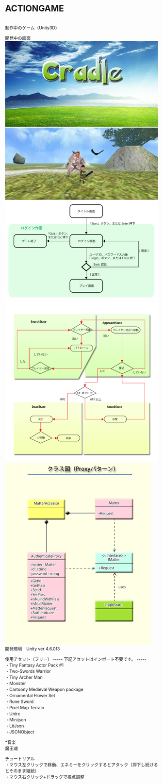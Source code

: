 ACTIONGAME
=========
<br>制作中のゲーム（Unity3D）

開発中の画面
![image](title.jpg)
![image](3DACTIONGAME.jpg)
![image](資料/状態遷移図_タイトル画面~プレイ画面まで.jpg)
![image](資料/敵NPC状態遷移図.jpg)
![image](資料/クラス図（Proxyパターン）.png)
<br>
開発環境　Unity ver 4.6.0f3

使用アセット（フリー）
----- 下記アセットはインポート不要です。 -----
<br>・Tiny Fantasy Actor Pack #1
<br>・Two-Swords Warrior
<br>・Tiny Archer Man
<br>・Monster
<br>・Cartoony Medieval Weapon package
<br>・Ornamental Flower Set
<br>・Rune Sword
<br>・Pixel Map Terrain
<br>・Unirx
<br>・Minijson
<br>・LitJson
<br>・JSONObject

*音楽
<br>魔王魂

チュートリアル
<br>・マウス左クリックで移動、エネミーをクリックするとアタック（押下し続けるとそのまま継続）
<br>・マウス右クリック+ドラッグで視点調整
